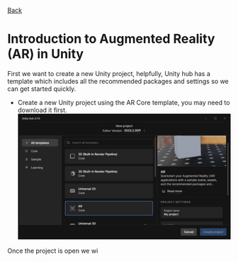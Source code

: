 [Back](https://uwetom.github.io/media-production-worksheets)

# Introduction to Augmented Reality (AR) in Unity

First we want to create a new Unity project, helpfully, Unity hub has a template which includes all the recommended packages and settings so we can get started quickly.

- Create a new Unity project using the AR Core template, you may need to download it first.
![Create AR core project in Unity Hub ](https://github.com/uwetom/media-production-worksheets/blob/master/wk17-unity-ar-introduction/images/ar_core_template.jpg?raw=true)

Once the project is open we wi



<!--stackedit_data:
eyJoaXN0b3J5IjpbLTE0NjkwNTY3NjMsLTYxNjY1MDk1NiwtMj
E0OTY2MDU4LDk3MDQyMzQxMiw3MzA5OTgxMTZdfQ==
-->